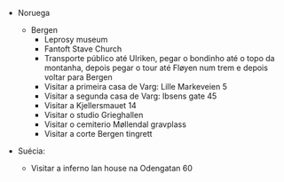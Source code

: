 - Noruega
	- Bergen
		- Leprosy museum
		- Fantoft Stave Church
		- Transporte público até Ulriken, pegar o bondinho até o topo da montanha, depois pegar o tour até Fløyen num trem e depois voltar para Bergen
		- Visitar a primeira casa de Varg: Lille Markeveien 5
		- Visitar a segunda casa de Varg: Ibsens gate 45
		- Visitar a Kjellersmauet 14
		- Visitar o studio Grieghallen
		- Visitar o cemiterio Møllendal gravplass
		- Visitar a corte Bergen tingrett


- Suécia:
	- Visitar a inferno lan house na Odengatan 60